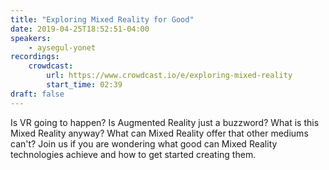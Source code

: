 ```yaml
---
title: "Exploring Mixed Reality for Good"
date: 2019-04-25T18:52:51-04:00
speakers:
    - aysegul-yonet
recordings:
    crowdcast:
        url: https://www.crowdcast.io/e/exploring-mixed-reality
        start_time: 02:39
draft: false
---
```


Is VR going to happen? Is Augmented Reality just a buzzword? What is this Mixed Reality anyway? What can Mixed Reality offer that other mediums can't? Join us if you are wondering what good can Mixed Reality technologies achieve and how to get started creating them.